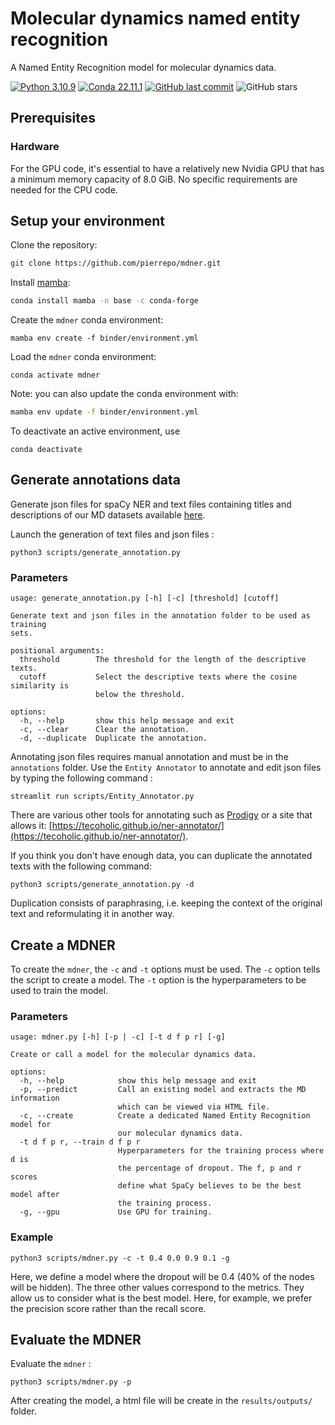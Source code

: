 # Molecular dynamics named entity recognition

A Named Entity Recognition model for molecular dynamics data.

[![Python 3.10.9](https://img.shields.io/badge/python-%E2%89%A5_3.10.9-blue.svg)](https://www.python.org/downloads/release/python-397/)
[![Conda 22.11.1](https://img.shields.io/badge/conda-%E2%89%A5_22.11.1-green.svg)](https://docs.conda.io/en/latest/miniconda.html)
[![GitHub last commit](https://img.shields.io/github/last-commit/pierrepo/mdner.svg)](https://github.com/pierrepo/mdner)
![GitHub stars](https://img.shields.io/github/stars/pierrepo/mdner.svg?style=social)

## Prerequisites

### Hardware

For the GPU code, it's essential to have a relatively new Nvidia GPU that has a minimum memory capacity of 8.0 GiB. No specific requirements are needed for the CPU code.

## Setup your environment

Clone the repository:

```bash
git clone https://github.com/pierrepo/mdner.git
```

Install [mamba](https://github.com/mamba-org/mamba):

```bash
conda install mamba -n base -c conda-forge
```

Create the `mdner` conda environment:

```
mamba env create -f binder/environment.yml
```

Load the `mdner` conda environment:

```
conda activate mdner
```

Note: you can also update the conda environment with:

```bash
mamba env update -f binder/environment.yml
```

To deactivate an active environment, use

```
conda deactivate
```

## Generate annotations data

Generate json files for spaCy NER and text files containing titles and descriptions of our MD datasets available [here](https://sandbox.zenodo.org/record/1171298).

Launch the generation of text files and json files :

```
python3 scripts/generate_annotation.py
```

### Parameters

```
usage: generate_annotation.py [-h] [-c] [threshold] [cutoff]

Generate text and json files in the annotation folder to be used as training
sets.

positional arguments:
  threshold        The threshold for the length of the descriptive texts.
  cutoff           Select the descriptive texts where the cosine similarity is
                   below the threshold.

options:
  -h, --help       show this help message and exit
  -c, --clear      Clear the annotation.
  -d, --duplicate  Duplicate the annotation.
```

Annotating json files requires manual annotation and must be in the `annotations` folder. Use the `Entity Annotator` to annotate and edit json files by typing the following command :

```
streamlit run scripts/Entity_Annotator.py
```

There are various other tools for annotating such as [Prodigy](https://prodi.gy/) or a site that allows it: [https://tecoholic.github.io/ner-annotator/](https://tecoholic.github.io/ner-annotator/).

If you think you don't have enough data, you can duplicate the annotated texts with the following command:
```
python3 scripts/generate_annotation.py -d
```
Duplication consists of paraphrasing, i.e. keeping the context of the original text and reformulating it in another way.

## Create a MDNER

To create the `mdner`, the `-c` and `-t` options must be used. The `-c` option tells the script to create a model. The `-t` option is the hyperparameters to be used to train the model.

### Parameters

```
usage: mdner.py [-h] [-p | -c] [-t d f p r] [-g]

Create or call a model for the molecular dynamics data.

options:
  -h, --help            show this help message and exit
  -p, --predict         Call an existing model and extracts the MD information
                        which can be viewed via HTML file.
  -c, --create          Create a dedicated Named Entity Recognition model for
                        our molecular dynamics data.
  -t d f p r, --train d f p r
                        Hyperparameters for the training process where d is
                        the percentage of dropout. The f, p and r scores
                        define what SpaCy believes to be the best model after
                        the training process.
  -g, --gpu             Use GPU for training.

```

### Example

```
python3 scripts/mdner.py -c -t 0.4 0.0 0.9 0.1 -g
```

Here, we define a model where the dropout will be 0.4 (40% of the nodes will be hidden). The three other values correspond to the metrics. They allow us to consider what is the best model. Here, for example, we prefer the precision score rather than the recall score.

## Evaluate the MDNER

Evaluate the `mdner` :

```
python3 scripts/mdner.py -p
```

After creating the model, a html file will be create in the `results/outputs/` folder.
